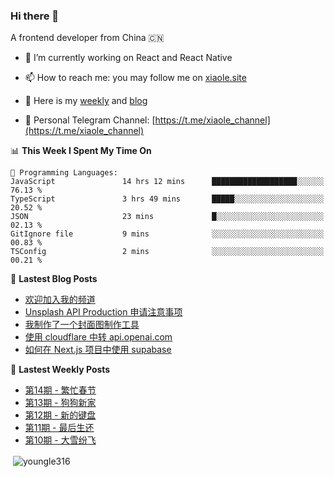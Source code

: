 <h3>Hi there 👋</h3>

A frontend developer from China 🇨🇳

- 🔭 I’m currently working on React and React Native

- 📫 How to reach me: you may follow me on [xiaole.site](https://xiaole.site)

- 📝 Here is my [weekly](https://weekly.xiao.site) and [blog](https://blog.xiaole.site)

- 💬 Personal Telegram Channel: [https://t.me/xiaole_channel](https://t.me/xiaole_channel)
</p>

<!--START_SECTION:waka-->
📊 **This Week I Spent My Time On** 

```text
💬 Programming Languages: 
JavaScript               14 hrs 12 mins      ███████████████████░░░░░░   76.13 % 
TypeScript               3 hrs 49 mins       █████░░░░░░░░░░░░░░░░░░░░   20.52 % 
JSON                     23 mins             █░░░░░░░░░░░░░░░░░░░░░░░░   02.13 % 
GitIgnore file           9 mins              ░░░░░░░░░░░░░░░░░░░░░░░░░   00.83 % 
TSConfig                 2 mins              ░░░░░░░░░░░░░░░░░░░░░░░░░   00.21 % 
```


<!--END_SECTION:waka-->

📖 **Lastest Blog Posts**
<!-- BLOG-POST-LIST:START -->
- [欢迎加入我的频道](https://blog.xiaole.site/posts/welcome-join-my-channel)
- [Unsplash API Production 申请注意事项](https://blog.xiaole.site/posts/unsplash-api-production-application-guidelines)
- [我制作了一个封面图制作工具](https://blog.xiaole.site/posts/i-made-a-cover-image-creation-tool)
- [使用 cloudflare 中转 api.openai.com](https://blog.xiaole.site/posts/use-cloudflare-as-a-proxy-for-api-openai-com)
- [如何在 Next.js 项目中使用 supabase](https://blog.xiaole.site/posts/how-to-use-supabase-in-a-nextjs-project)
<!-- BLOG-POST-LIST:END -->

🦄 **Lastest Weekly Posts**
<!-- WEEKLY-POST-LIST:START -->
- [第14期 - 繁忙春节](https://weekly.xiaole.site/posts/busy-spring-festival)
- [第13期 - 狗狗新家](https://weekly.xiaole.site/posts/puppy-new-house)
- [第12期 - 新的键盘](https://weekly.xiaole.site/posts/new-keyboard)
- [第11期 - 最后生还](https://weekly.xiaole.site/posts/last-of-us)
- [第10期 - 大雪纷飞](https://weekly.xiaole.site/posts/snow-fail)
<!-- WEEKLY-POST-LIST:END -->

<p>&nbsp;<img align="center" src="https://github-readme-stats.vercel.app/api?username=youngle316&show_icons=true&locale=en" alt="youngle316" /></p>
